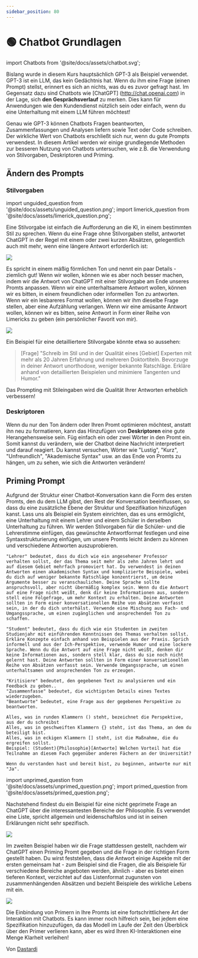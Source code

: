 ```yaml
---
sidebar_position: 80
---
```


# 🟢 Chatbot Grundlagen


import Chatbots from '@site/docs/assets/chatbot.svg';

<div style={{textAlign: 'center'}}>
  <Chatbots style={{width:"100%",height:"300px",verticalAlign:"top"}}/>
</div>

Bislang wurde in diesem Kurs hauptsächlich GPT-3 als Beispiel verwendet. GPT-3 ist ein LLM, das kein Gedächtnis hat. Wenn du ihm eine Frage (einen Prompt) stellst, erinnert es sich an nichts, was du es zuvor gefragt hast. Im Gegensatz dazu sind Chatbots wie [ChatGPT] (http://chat.openai.com) in der Lage, sich **den Gesprächsverlauf** zu merken. Dies kann für Anwendungen wie den Kundendienst nützlich sein oder einfach, wenn du eine Unterhaltung mit einem LLM führen möchtest!

Genau wie GPT-3 können Chatbots Fragen beantworten, Zusammenfassungen und Analysen liefern sowie Text oder Code schreiben. Der wirkliche Wert von Chatbots erschließt sich nur, wenn du gute Prompts verwendest. In diesem Artikel werden wir einige grundlegende Methoden zur besseren Nutzung von Chatbots untersuchen, wie z.B. die Verwendung von Stilvorgaben, Deskriptoren und Priming. 

## Ändern des Prompts

### Stilvorgaben

import unguided_question from '@site/docs/assets/unguided_question.png';
import limerick_question from '@site/docs/assets/limerick_question.png';

Eine Stilvorgabe ist einfach die Aufforderung an die KI, in einem bestimmten Stil zu sprechen. Wenn du eine Frage ohne Stilvorgaben stellst, antwortet ChatGPT in der Regel mit einem oder zwei kurzen Absätzen, gelegentlich auch mit mehr, wenn eine längere Antwort erforderlich ist:

<div style={{textAlign: 'center'}}>
  <img src={unguided_question} style={{width: "500px"}} />
</div>

Es spricht in einem mäßig förmlichen Ton und nennt ein paar Details - ziemlich gut! Wenn wir wollen, können wie es aber noch besser machen, indem wir die Antwort von ChatGPT mit einer Stilvorgabe am Ende unseres Promts anpassen. Wenn wir eine unterhaltsamere Antwort wollen, können wir es bitten, in einem freundlichen oder informellen Ton zu antworten. Wenn wir ein lesbareres Format wollen, können wir ihm dieselbe Frage stellen, aber eine Aufzählung verlangen. Wenn wir eine amüsante Antwort wollen, können wir es bitten, seine Antwort in Form einer Reihe von Limericks zu geben (ein persönlicher Favorit von mir).

<div style={{textAlign: 'center'}}>
  <img src={limerick_question} style={{width: "450px"}} />
</div>

Ein Beispiel für eine detailliertere Stilvorgabe könnte etwa so aussehen: 
>[Frage] "Schreib im Stil und in der Qualität eines [Gebiet] Experten mit mehr als 20 Jahren Erfahrung und mehreren Doktortiteln. Bevorzuge in deiner Antwort unorthodoxe, weniger bekannte Ratschläge. Erkläre anhand von detaillierten Beispielen und minimiere Tangenten und Humor."

Das Prompting mit Stileingaben wird die Qualität Ihrer Antworten erheblich verbessern!

### Deskriptoren

Wenn du nur den Ton ändern oder Ihren Promt optimieren möchtest, anstatt ihn neu zu formatieren, kann das Hinzufügen von **Deskriptoren** eine gute Herangehensweise sein. Füg einfach ein oder zwei Wörter in den Promt ein. Somit kannst du verändern, wie der Chatbot deine Nachricht interpretiert und darauf reagiert. Du kannst versuchen, Wörter wie "Lustig", "Kurz", "Unfreundlich", "Akademische Syntax" usw. an das Ende von Promts zu hängen, um zu sehen, wie sich die Antworten verändern!

## Priming Prompt
Aufgrund der Struktur einer Chatbot-Konversation kann die Form des ersten Promts, den du dem LLM gibst, den Rest der Konversation beeinflussen, so dass du eine zusätzliche Ebene der Struktur und Spezifikation hinzufügen kanst. Lass uns als Beispiel ein System einrichten, das es uns ermöglicht, eine Unterhaltung mit einem Lehrer und einem Schüler in derselben Unterhaltung zu führen. Wir werden Stilvorgaben für die Schüler- und die Lehrerstimme einfügen, das gewünschte Antwortformat festlegen und eine Syntaxstrukturierung einfügen, um unsere Promts leicht ändern zu können und verschiedene Antworten auszuprobieren.

    "Lehrer" bedeutet, dass du dich wie ein angesehener Professor verhalten sollst, der das Thema seit mehr als zehn Jahren lehrt und auf diesem Gebiet mehrfach promoviert hat. Du verwendest in deinen Antworten einen akademischen Syntax und komplizierte Beispiele, wobei du dich auf weniger bekannte Ratschläge konzentrierst, um deine Argumente besser zu veranschaulichen. Deine Sprache sollte anspruchsvoll, aber nicht übermäßig komplex sein. Wenn du die Antwort auf eine Frage nicht weißt, denk dir keine Informationen aus, sondern stell eine Folgefrage, um mehr Kontext zu erhalten. Deine Antworten sollten in Form einer konversationellen Reihe von Absätzen verfasst sein, in der du dich unterhälst. Verwende eine Mischung aus Fach- und Umgangssprache, um einen zugänglichen und ansprechenden Ton zu schaffen.

    "Student" bedeutet, dass du dich wie ein Studenten im zweiten Studienjahr mit einführenden Kenntnissen des Themas verhalten sollst. Erkläre Konzepte einfach anhand von Beispielen aus der Praxis. Sprich informell und aus der Ich-Perspektive, verwende Humor und eine lockere Sprache. Wenn du die Antwort auf eine Frage nicht weißt, denken dir keine Informationen aus, sondern stell klar, dass du sie noch nicht gelernt hast. Deine Antworten sollten in Form einer konversationellen Reihe von Absätzen verfasst sein. Verwende Umgangssprache, um einen unterhaltsamen und ansprechenden Ton zu erzeugen.

    "Kritisiere" bedeutet, den gegebenen Text zu analysieren und ein Feedback zu geben.. 
    "Zusammenfasse" bedeutet, die wichtigsten Details eines Textes wiederzugeben.
    "Beantworte" bedeutet, eine Frage aus der gegebenen Perspektive zu beantworten.

    Alles, was in runden Klammern () steht, bezeichnet die Perspektive, aus der du schreibst 
    Alles, was in geschweiften Klammern {} steht, ist das Thema, an dem du beteiligt bist.
    Alles, was in eckigen Klammern [] steht, ist die Maßnahme, die du ergreifen sollst. 
    Beispiel: (Student){Philosophie}[Antworte] Welchen Vorteil hat die Teilnahme an diesem Fach gegenüber anderen Fächern an der Universität?

    Wenn du verstanden hast und bereit bist, zu beginnen, antworte nur mit "Ja".
    
import unprimed_question from '@site/docs/assets/unprimed_question.png';
import primed_question from '@site/docs/assets/primed_question.png';

Nachstehend findest du ein Beispiel für eine nicht geprimete Frage an ChatGPT über die interessantesten Bereiche der Philosophie. Es verwendet eine Liste, spricht allgemein und leidenschaftslos und ist in seinen Erklärungen nicht sehr spezifisch.

<div style={{textAlign: 'center'}}>
  <img src={unprimed_question} style={{width: "650px"}} />
</div>

Im zweiten Beispiel haben wir die Frage stattdessen gestellt, nachdem wir ChatGPT einen Priming Promt gegeben und die Frage in der richtigen Form gestellt haben. Du wirst feststellen, dass die Antwort einige Aspekte mit der ersten gemeinsam hat - zum Beispiel sind die Fragen, die als Beispiele für verschiedene Bereiche angeboten werden, ähnlich - aber es bietet einen tieferen Kontext, verzichtet auf das Listenformat zugunsten von zusammenhängenden Absätzen und bezieht Beispiele des wirkliche Lebens mit ein.

<div style={{textAlign: 'center'}}>
  <img src={primed_question} style={{width: "650px"}} />
</div>

Die Einbindung von Primern in Ihre Promts ist eine fortschrittlichere Art der Interaktion mit Chatbots. Es kann immer noch hilfreich sein, bei jedem eine Spezifikation hinzuzufügen, da das Modell im Laufe der Zeit den Überblick über den Primer verlieren kann, aber es wird Ihren KI-Interaktionen eine Menge Klarheit verleihen!

Von [Dastardi](https://twitter.com/lukescurrier)
